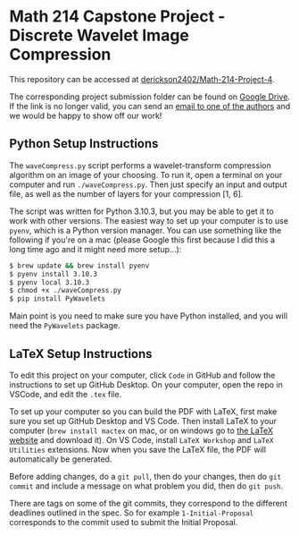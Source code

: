 # Math 214 Capstone Project - Discrete Wavelet Image Compression

This repository can be accessed at [derickson2402/Math-214-Project-4](https://github.com/derickson2402/Math-214-Project-4).

The corresponding project submission folder can be found on [Google Drive](https://drive.google.com/drive/folders/101TKrL5bowXI4936esbKiX3jzUG4AdG8?usp=sharing). If the link is no longer valid, you can send an [email to one of the authors](mailto:derickson2402@gmail.com) and we would be happy to show off our work!

## Python Setup Instructions

The ```waveCompress.py``` script performs a wavelet-transform compression algorithm on an image of your choosing. To run it, open a terminal on your computer and run ```./waveCompress.py```. Then just specify an input and output file, as well as the number of layers for your compression [1, 6].

The script was written for Python 3.10.3, but you may be able to get it to work with other versions. The easiest way to set up your computer is to use ```pyenv```, which is a Python version manager. You can use something like the following if you're on a mac (please Google this first because I did this a long time ago and it might need more setup...):

```bash
$ brew update && brew install pyenv
$ pyenv install 3.10.3
$ pyenv local 3.10.3
$ chmod +x ./waveCompress.py
$ pip install PyWavelets
```

Main point is you need to make sure you have Python installed, and you will need the ```PyWavelets``` package.

## LaTeX Setup Instructions

To edit this project on your computer, click ```Code``` in GitHub and follow the instructions to set up GitHub Desktop. On your computer, open the repo in VSCode, and edit the ```.tex``` file.

To set up your computer so you can build the PDF with LaTeX, first make sure you set up GitHub Desktop and VS Code. Then install LaTeX to your computer (```brew install mactex``` on mac, or on windows go to [the LaTeX website](https://www.latex-project.org/get/) and download it). On VS Code, install ```LaTeX Workshop``` and ```LaTeX Utilities``` extensions. Now when you save the LaTeX file, the PDF will automatically be generated.

Before adding changes, do a ```git pull```, then do your changes, then do ```git commit``` and include a message on what problem you did, then do ```git push```.

There are tags on some of the git commits, they correspond to the different deadlines outlined in the spec. So for example ```1-Initial-Proposal``` corresponds to the commit used to submit the Initial Proposal.
